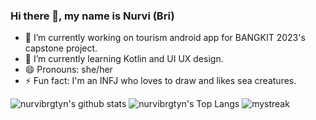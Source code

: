 ### Hi there 👋, my name is Nurvi (Bri)

- 🔭 I’m currently working on tourism android app for BANGKIT 2023's capstone project. 
- 🌱 I’m currently learning Kotlin and UI UX design. 
- 😄 Pronouns: she/her 
- ⚡ Fun fact: I'm an INFJ who loves to draw and likes sea creatures. 

![nurvibrgtyn's github stats](https://github-readme-stats.vercel.app/api?username=nurvibrgtyn&show_icons=true&theme=tokyonight)
![nurvibrgtyn's Top Langs](https://github-readme-stats.vercel.app/api/top-langs/?username=nurvibrgtyn&theme=tokyonight&layout=compact)
<img src="https://github-readme-streak-stats.herokuapp.com/?user=nurvibrgtyn&theme=tokyonight" alt="mystreak"/>
